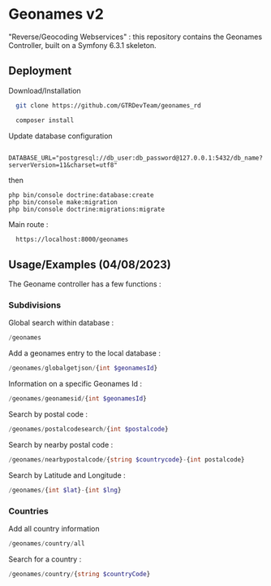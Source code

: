 # Geonames v2

"Reverse/Geocoding Webservices" : this repository contains the Geonames Controller, built on a Symfony 6.3.1 skeleton.

## Deployment

Download/Installation

```bash
  git clone https://github.com/GTRDevTeam/geonames_rd
```
```bash
  composer install
```
Update database configuration 
```doctrine
  DATABASE_URL="postgresql://db_user:db_password@127.0.0.1:5432/db_name?serverVersion=11&charset=utf8"
```
then 
```
php bin/console doctrine:database:create
php bin/console make:migration
php bin/console doctrine:migrations:migrate
```

Main route :

```bash
  https://localhost:8000/geonames
```
## Usage/Examples (04/08/2023)
The Geoname controller has a few functions :

### Subdivisions

Global search within database : 
```php
/geonames
```
Add a geonames entry to the local database :
```php
/geonames/globalgetjson/{int $geonamesId}
```
Information on a specific Geonames Id :
```php
/geonames/geonamesid/{int $geonamesId}
```
Search by postal code :
```php
/geonames/postalcodesearch/{int $postalcode}
```
Search by nearby postal code :
```php
/geonames/nearbypostalcode/{string $countrycode}-{int postalcode}
```
Search by Latitude and Longitude :
```php
/geonames/{int $lat}-{int $lng}
```
### Countries

Add all country information
```php
/geonames/country/all
```
Search for a country :
```php
/geonames/country/{string $countryCode}
```


